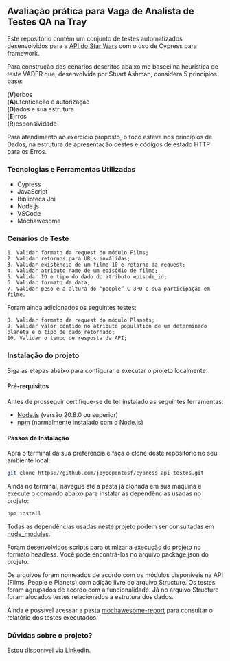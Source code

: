 ## Avaliação prática para Vaga de Analista de Testes QA na Tray

Este repositório contém um conjunto de testes automatizados desenvolvidos para a [API do Star Wars](https://swapi.dev) com o uso de Cypress para framework. 

Para construção dos cenários descritos abaixo me baseei na heurística de teste VADER que, desenvolvida por Stuart Ashman, considera 5 princípios base:

(**V**)erbos 
<br> (**A**)utenticação e autorização 
<br> (**D**)ados e sua estrutura
<br> (**E**)rros
<br> (**R**)esponsividade

Para atendimento ao exercício proposto, o foco esteve nos princípios de Dados, na estrutura de apresentação destes e códigos de estado HTTP para os Erros.

### Tecnologias e Ferramentas Utilizadas

- Cypress
- JavaScript
- Biblioteca Joi
- Node.js
- VSCode
- Mochawesome

### Cenários de Teste

    1. Validar formato da request do módulo Films;
    2. Validar retornos para URLs inválidas;
    3. Validar existência de um filme 10 e retorno da request;
    4. Validar atributo name de um episódio de filme;
    5. Validar ID e tipo do dado do atributo episode_id;
    6. Validar formato da data;
    7. Validar peso e a altura do “people” C-3PO e sua participação em filme.

Foram ainda adicionados os seguintes testes:

    8. Validar formato da request do módulo Planets;
    9. Validar valor contido no atributo population de um determinado planeta e o tipo de dado retornado;
    10. Validar o tempo de resposta da API;

### Instalação do projeto

Siga as etapas abaixo para configurar e executar o projeto localmente.

#### Pré-requisitos

Antes de prosseguir certifique-se de ter instalado as seguintes ferramentas:

- [Node.js](https://nodejs.org/) (versão 20.8.0 ou superior)
- [npm](https://www.npmjs.com/) (normalmente instalado com o Node.js)

#### Passos de Instalação

Abra o terminal da sua preferência e faça o clone deste repositório no seu ambiente local:

```bash
git clone https://github.com/joycepontesf/cypress-api-testes.git
```

Ainda no terminal, navegue até a pasta já clonada em sua máquina e execute o comando abaixo para instalar as dependências usadas no projeto:

```bash
npm install
```

Todas as dependências usadas neste projeto podem ser consultadas em [node_modules](https://github.com/joycepontesf/cypress-api-testes/tree/main/node_modules).

Foram desenvolvidos scripts para otimizar a execução do projeto no formato headless. Você pode encontrá-los no arquivo package.json do projeto.

Os arquivos foram nomeados de acordo com os módulos disponíveis na API (Films, People e Planets) com adição livre do arquivo Structure. Os testes foram agrupados de acordo com a funcionalidade. Já no arquivo Structure foram alocados testes relacionados a estrutura dos dados.

Ainda é possível acessar a pasta [mochawesome-report](https://github.com/joycepontesf/cypress-api-testes/tree/main/mochawesome-report) para consultar o relatório dos testes executados.

### Dúvidas sobre o projeto? 
Estou disponível via [Linkedin](https://www.linkedin.com/in/joycepontes/).
